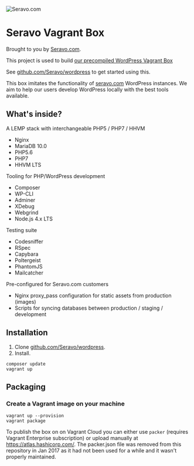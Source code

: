 ![Seravo.com](https://seravo.com/wp-content/themes/seravo/images/seravo-banner-808x300.png)

# Seravo Vagrant Box

Brought to you by [Seravo.com](https://seravo.com).

This project is used to build [our precompiled WordPress Vagrant Box](https://vagrantcloud.com/seravo/boxes/wordpress)

See [github.com/Seravo/wordpress](https://github.com/Seravo/wordpress) to get started using this.

This box imitates the functionality of [seravo.com](https://seravo.com) WordPress instances. We aim to help our users develop WordPress locally with the best tools available.

## What's inside?

A LEMP stack with interchangeable PHP5 / PHP7 / HHVM
- Nginx
- MariaDB 10.0
- PHP5.6
- PHP7
- HHVM LTS

Tooling for PHP/WordPress development
- Composer
- WP-CLI
- Adminer
- XDebug
- Webgrind
- Node.js 4.x LTS

Testing suite
- Codesniffer
- RSpec
- Capybara
- Poltergeist
- PhantomJS
- Mailcatcher

Pre-configured for Seravo.com customers
- Nginx proxy_pass configuration for static assets from production (images)
- Scripts for syncing databases between production / staging / development

## Installation

1. Clone [github.com/Seravo/wordpress](https://github.com/Seravo/wordpress).
2. Install.
```
composer update
vagrant up
````

## Packaging

### Create a Vagrant image on your machine

```
vagrant up --provision
vagrant package
```

To publish the box on on Vagrant Cloud you can either use `packer` (requires Vagrant Enterprise subscription) or upload manually at https://atlas.hashicorp.com/. The packer.json file was removed from this repository in Jan 2017 as it had not been used for a while and it wasn't properly maintained.
